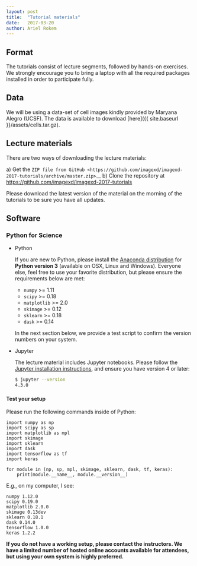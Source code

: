 ```yaml
---
layout: post
title:  "Tutorial materials"
date:   2017-03-20
author: Ariel Rokem
---
```


## Format

The tutorials consist of lecture segments, followed by hands-on
exercises.  We strongly encourage you to bring a laptop with all the
required packages installed in order to participate fully.

## Data

We will be using a data-set of cell images kindly provided by Maryana Alegro (UCSF). The data is available to download [here]({{ site.baseurl }}/assets/cells.tar.gz).

## Lecture materials

There are two ways of downloading the lecture materials:

a) Get the `ZIP file from GitHub
   <https://github.com/imagexd/imagexd-2017-tutorials/archive/master.zip>`__
b) Clone the repository at
   https://github.com/imagexd/imagexd-2017-tutorials

Please download the latest version of the material on the morning of the
tutorials to be sure you have all updates.

## Software

### Python for Science

- Python

  If you are new to Python, please install the
  [Anaconda distribution](https://www.continuum.io/downloads) for
  **Python version 3** (available on OSX, Linux and Windows).
  Everyone else, feel free to use your favorite distribution, but
  please ensure the requirements below are met:

  - `numpy` >= 1.11
  - `scipy` >= 0.18
  - `matplotlib` >= 2.0
  - `skimage` >= 0.12
  - `sklearn` >= 0.18
  - `dask` >= 0.14

  In the next section below, we provide a test script to confirm the
  version numbers on your system.

- Jupyter

  The lecture material includes Jupyter notebooks.  Please follow the
  [Jupyter installation instructions](http://jupyter.readthedocs.io/en/latest/install.html),
  and ensure you have version 4 or later:

  ```bash
  $ jupyter --version
  4.3.0
  ```

#### Test your setup

Please run the following commands inside of Python:

```
import numpy as np
import scipy as sp
import matplotlib as mpl
import skimage
import sklearn
import dask
import tensorflow as tf
import keras

for module in (np, sp, mpl, skimage, sklearn, dask, tf, keras):
    print(module.__name__, module.__version__)
```

E.g., on my computer, I see:

```
numpy 1.12.0
scipy 0.19.0
matplotlib 2.0.0
skimage 0.13dev
sklearn 0.18.1
dask 0.14.0
tensorflow 1.0.0
keras 1.2.2
```

**If you do not have a working setup, please contact the instructors.
We have a limited number of hosted online accounts available for
attendees, but using your own system is highly preferred.**

